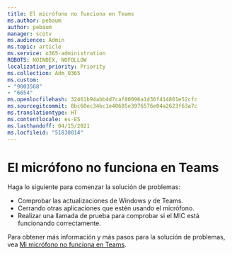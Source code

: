```yaml
---
title: El micrófono no funciona en Teams
ms.author: pebaum
author: pebaum
manager: scotv
ms.audience: Admin
ms.topic: article
ms.service: o365-administration
ROBOTS: NOINDEX, NOFOLLOW
localization_priority: Priority
ms.collection: Adm_O365
ms.custom:
- "9003568"
- "6654"
ms.openlocfilehash: 32461b94abb4d7caf80096a1d36f414801e52cfc
ms.sourcegitcommit: 8bc60ec34bc1e40685e3976576e04a2623f63a7c
ms.translationtype: HT
ms.contentlocale: es-ES
ms.lasthandoff: 04/15/2021
ms.locfileid: "51830014"
---
```

# <a name="microphone-isnt-working-in-teams"></a>El micrófono no funciona en Teams

Haga lo siguiente para comenzar la solución de problemas:

- Comprobar las actualizaciones de Windows y de Teams.
- Cerrando otras aplicaciones que estén usando el micrófono.
- Realizar una llamada de prueba para comprobar si el MIC está funcionando correctamente.

Para obtener más información y más pasos para la solución de problemas, vea [Mi micrófono no funciona en Teams](https://support.microsoft.com/office/666d1123-9dd0-4a31-ad2e-a758b204f33a).
